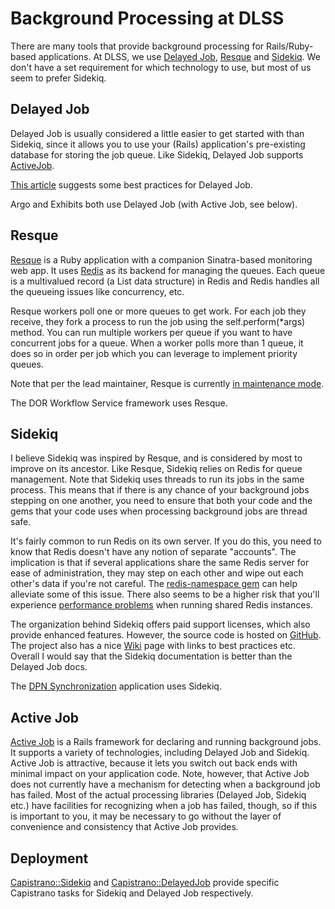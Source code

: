 # Background Processing at DLSS

There are many tools that provide background processing for Rails/Ruby-based applications. At DLSS,
we use [Delayed Job](https://github.com/collectiveidea/delayed_job),
[Resque](https://github.com/resque/resque) and [Sidekiq](http://sidekiq.org/). We don't have a set
requirement for which technology to use, but most of us seem to prefer Sidekiq.


## Delayed Job

Delayed Job is usually considered a little easier to get started with than Sidekiq, since it allows
you to use your (Rails) application's pre-existing database for storing the job queue. Like Sidekiq,
Delayed Job supports [ActiveJob](http://guides.rubyonrails.org/active_job_basics.html).

[This article](https://www.sitepoint.com/delayed-jobs-best-practices/) suggests some best practices
for Delayed Job.

Argo and Exhibits both use Delayed Job (with Active Job, see below).


## Resque

[Resque](https://github.com/resque/resque) is a Ruby application with a companion Sinatra-based
monitoring web app. It uses [Redis](http://redis.io) as its backend for managing the queues. Each queue is a
multivalued record (a List data structure) in Redis and Redis handles all the queueing issues like
concurrency, etc.

Resque workers poll one or more queues to get work. For each job they receive, they fork a process
to run the job using the self.perform(*args) method. You can run multiple workers per queue if you
want to have concurrent jobs for a queue. When a worker polls more than 1 queue, it does so in order
per job which you can leverage to implement priority queues.

Note that per the lead maintainer, Resque is currently
[in maintenance mode](http://resque.github.io/2016/03/10/resque-1.26.0-released.html).

The DOR Workflow Service framework uses Resque.


## Sidekiq

I believe Sidekiq was inspired by Resque, and is considered by most to improve on its ancestor. Like
Resque, Sidekiq relies on Redis for queue management. Note that Sidekiq uses threads to run its jobs
in the same process. This means that if there is any chance of your background jobs stepping on one
another, you need to ensure that both your code and the gems that your code uses when processing
background jobs are thread safe.

It's fairly common to run Redis on its own server. If you do this, you need to know that Redis
doesn't have any notion of separate "accounts". The implication is that if several applications
share the same Redis server for ease of administration, they may step on each other and wipe out
each other's data if you're not careful. The
[redis-namespace gem](https://github.com/resque/redis-namespace) can help alleviate some of this
issue. There also seems to be a higher risk that you'll experience
[performance problems](https://redislabs.com/blog/benchmark-shared-vs-dedicated-redis-instances#.V7IfjrVrgUE)
when running shared Redis instances.

The organization behind Sidekiq offers paid support licenses, which also provide enhanced
features. However, the source code is hosted on [GitHub](https://github.com/mperham/sidekiq). The
project also has a nice [Wiki](https://github.com/mperham/sidekiq/wiki) page with links to best
practices etc. Overall I would say that the Sidekiq documentation is better than the Delayed Job
docs.

The [DPN Synchronization](https://github.com/dpn-admin/dpn-sync) application uses Sidekiq.


## Active Job

[Active Job](http://guides.rubyonrails.org/active_job_basics.html) is a Rails framework for
declaring and running background jobs. It supports a variety of technologies, including Delayed Job
and Sidekiq. Active Job is attractive, because it lets you switch out back ends with minimal impact
on your application code. Note, however, that Active Job does not currently have a mechanism for
detecting when a background job has failed. Most of the actual processing libraries (Delayed Job,
Sidekiq etc.) have facilities for recognizing when a job has failed, though, so if this is important
to you, it may be necessary to go without the layer of convenience and consistency that Active Job
provides.


## Deployment

[Capistrano::Sidekiq](https://github.com/seuros/capistrano-sidekiq) and
[Capistrano::DelayedJob](https://github.com/AgileConsultingLLC/capistrano3-delayed-job) provide
specific Capistrano tasks for Sidekiq and Delayed Job respectively.
